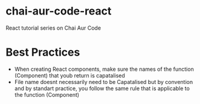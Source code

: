 # chai-aur-code-react
React tutorial series on Chai Aur Code

# Best Practices
- When creating React components, make sure the names of the function (Component) that youb return is capatalised
- File name doesnt necessarily need to be Capatalised but by convention and by standart practice, you follow the same rule that is applicable to the function (Component)